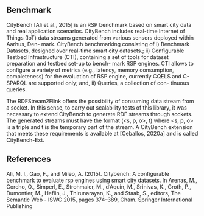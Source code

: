 ## Benchmark
CityBench [Ali et al., 2015] is an RSP benchmark based on smart city data and real application scenarios. CityBench includes real-time Internet of Things (IoT) data streams generated from various sensors deployed within Aarhus, Den- mark. CityBench benchmarking consisting of i) Benchmark Datasets, designed over real-time smart city datasets.; ii) Configurable Testbed Infrastructure (CTI), containing a set of tools for dataset preparation and testbed set-up to bench- mark RSP engines. CTI allows to configure a variety of metrics (e.g., latency, memory consumption, completeness) for the evaluation of RSP engine, currently CQELS and C-SPARQL are supported only; and, ii) Queries, a collection of con- tinuous queries.

The RDFStream2Flink offers the possibility of consuming data stream from a socket. In this sense, to carry out scalability tests of this library, it was necessary to extend CityBench to generate RDF streams through sockets. The generated streams must have the format (<s, p, o>, t) where <s, p, o> is a triple and t is the temporary part of the stream. A CityBench extension that meets these requirements is available at [Ceballos, 2020a] and is called CityBench-Ext.

## References
Ali, M. I., Gao, F., and Mileo, A. (2015). Citybench: A configurable benchmark to evaluate rsp engines using smart city datasets. In Arenas, M., Corcho, O., Simperl, E., Strohmaier, M., d’Aquin, M., Srinivas, K., Groth, P., Dumontier, M., Heflin, J., Thirunarayan, K., and Staab, S., editors, The Semantic Web - ISWC 2015, pages 374–389, Cham. Springer International Publishing
